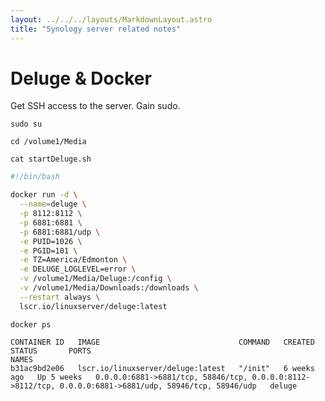 ```yaml
---
layout: ../../../layouts/MarkdownLayout.astro
title: "Synology server related notes"
---
```



# Deluge & Docker

Get SSH access to the server.
Gain sudo.

`sudo su`

`cd /volume1/Media`

`cat startDeluge.sh`

```bash
#!/bin/bash

docker run -d \
  --name=deluge \
  -p 8112:8112 \
  -p 6881:6881 \
  -p 6881:6881/udp \
  -e PUID=1026 \
  -e PGID=101 \
  -e TZ=America/Edmonton \
  -e DELUGE_LOGLEVEL=error \
  -v /volume1/Media/Deluge:/config \
  -v /volume1/Media/Downloads:/downloads \
  --restart always \
  lscr.io/linuxserver/deluge:latest
```

`docker ps`

```
CONTAINER ID   IMAGE                               COMMAND   CREATED       STATUS       PORTS                                                                                                     NAMES
b31ac9bd2e06   lscr.io/linuxserver/deluge:latest   "/init"   6 weeks ago   Up 5 weeks   0.0.0.0:6881->6881/tcp, 58846/tcp, 0.0.0.0:8112->8112/tcp, 0.0.0.0:6881->6881/udp, 58946/tcp, 58946/udp   deluge
```
